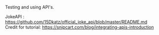 Testing and using API's.


JokeAPI :
https://github.com/15Dkatz/official_joke_api/blob/master/README.md
Credit for tutorial:
https://snipcart.com/blog/integrating-apis-introduction
